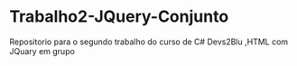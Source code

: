 # Trabalho2-JQuery-Conjunto
Repositorio para o segundo trabalho do curso de C# Devs2Blu ,HTML com JQuary em grupo
